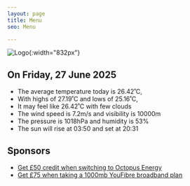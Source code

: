 ```yaml
---
layout: page
title: Menu
seo: Menu

---
```


![Logo](/images/logo.jpg){:width="832px"}

<!-- weather_marker starts -->
## On Friday, 27 June 2025

- The average temperature today is 26.42˚C,
- With highs of 27.19˚C and lows of 25.16˚C,
- It may feel like 26.42˚C with few clouds
- The wind speed is 7.2m/s and visibility is 10000m
- The pressure is 1018hPa and humidity is 53%
- The sun will rise at 03:50 and set at 20:31

<!-- weather_marker ends -->

## Sponsors

- [Get £50 credit when switching to Octopus Energy](https://bit.ly/3oD1nnS)
- [Get £75 when taking a 1000mb YouFibre broadband plan](https://aklam.io/91zWhU?)
